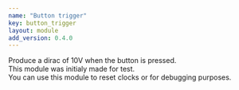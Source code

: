 ```yaml
---
name: "Button trigger"
key: button_trigger
layout: module
add_version: 0.4.0
---
```

Produce a dirac of 10V when the button is pressed.  
This module was initialy made for test.  
You can use this module to reset clocks or for debugging purposes.
